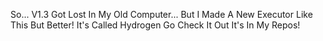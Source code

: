 So... V1.3 Got Lost In My Old Computer... But I Made A New Executor Like This But Better! It's Called Hydrogen Go Check It Out It's In My Repos!
